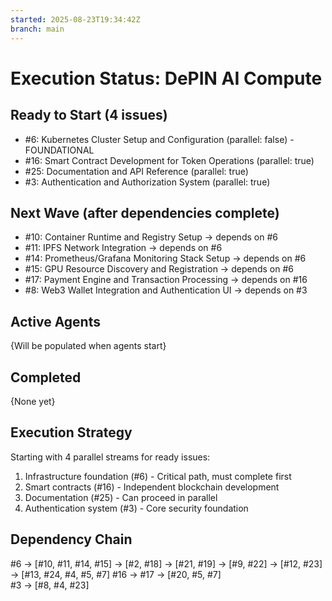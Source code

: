 ```yaml
---
started: 2025-08-23T19:34:42Z
branch: main
---
```


# Execution Status: DePIN AI Compute

## Ready to Start (4 issues)
- #6: Kubernetes Cluster Setup and Configuration (parallel: false) - FOUNDATIONAL
- #16: Smart Contract Development for Token Operations (parallel: true) 
- #25: Documentation and API Reference (parallel: true)
- #3: Authentication and Authorization System (parallel: true)

## Next Wave (after dependencies complete)
- #10: Container Runtime and Registry Setup → depends on #6
- #11: IPFS Network Integration → depends on #6  
- #14: Prometheus/Grafana Monitoring Stack Setup → depends on #6
- #15: GPU Resource Discovery and Registration → depends on #6
- #17: Payment Engine and Transaction Processing → depends on #16
- #8: Web3 Wallet Integration and Authentication UI → depends on #3

## Active Agents
{Will be populated when agents start}

## Completed
{None yet}

## Execution Strategy
Starting with 4 parallel streams for ready issues:
1. Infrastructure foundation (#6) - Critical path, must complete first
2. Smart contracts (#16) - Independent blockchain development
3. Documentation (#25) - Can proceed in parallel
4. Authentication system (#3) - Core security foundation

## Dependency Chain
#6 → [#10, #11, #14, #15] → [#2, #18] → [#21, #19] → [#9, #22] → [#12, #23] → [#13, #24, #4, #5, #7]
#16 → #17 → [#20, #5, #7]  
#3 → [#8, #4, #23]
